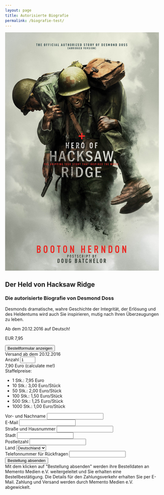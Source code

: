 ```yaml
---
layout: page
title: Autorisierte Biografie
permalink: /biografie-test/
---
```


<div class="o-media u-margin-bottom">
    <div class="o-media__img u-1/3">
        <img class="u-img" src="/assets/img/doss-autorisierte-biografie.jpg" alt="Die autorisierte Biografie von Desmond Doss">
    </div>
    <div class="o-media__body c-book">
        <h2 class="c-book__title">Der Held von Hacksaw Ridge</h2>
        <h3 class="c-book__subtitle">Die autorisierte Biografie von Desmond Doss</h3>
        <p class="c-book__description">Desmonds dramatische, wahre Geschichte der Integrität, der Erlösung und des Heldentums wird auch Sie inspirieren, mutig nach Ihren Überzeugungen zu leben.</p>
        <p>Ab dem 20.12.2016 auf Deutsch!</p>
        <p class="c-book__price">EUR <span>7,95</span></p>
        <button id="showForm1" class="c-btn c-btn--primary c-btn--ghost">Bestellformular anzeigen</button>
        <!-- <div class="o-box o-box--small"> -->
            <form id="Form1" class="c-form c-book__form" name="bestellung" action="danke" netlify>
                <div class="o-layout c-form__row">
                    <div class="o-layout__item u-1/3">
                        <div class="c-form__smallprint">
                            Versand ab dem 20.12.2016
                        </div>
                        <label for="amount">Anzahl</label>
                        <input id="amount" class="c-form__input c-form__input--inline" type="number" name="Anzahl" value="1" style="width: 42px;">
                        <br><span class="c-form__price">7,90 Euro (calculate me!)</span>
                    </div>
                    <div class="o-layout__item u-2/3">
                        Staffelpreise:
                        <ul>
                            <li>1 Stk.: 7,95 Euro</li>
                            <li>10 Stk.: 3,00 Euro/Stück</li>
                            <li>50 Stk.: 2,00 Euro/Stück</li>
                            <li>100 Stk.: 1,50 Euro/Stück</li>
                            <li>500 Stk.: 1,25 Euro/Stück</li>
                            <li>1000 Stk.: 1,00 Euro/Stück</li>
                        </ul>
                    </div>
                </div>
                <div class="c-form__row">
                    <label for="name">Vor- und Nachname</label>
                    <input id="name" class="c-form__input" type="text" name="Name">
                </div>
                <div class="c-form__row">
                    <label for="mail">E-Mail</label>
                    <input id="mail" class="c-form__input" type="email" name="Email">
                </div>
                <div class="o-layout c-form__row">
                    <div class="o-layout__item u-1/2">
                        <label for="street">Straße und Hausnummer</label>
                        <input class="c-form__input" id="street" type="text" name="Straße und Hausnummer">
                    </div>
                    <div class="o-layout__item u-1/2">
                        <label for="city">Stadt</label>
                        <input class="c-form__input" id="city" type="text" name="Stadt">
                    </div>
                    <div class="o-layout__item u-1/2">
                        <label for="zip">Postleitzahl</label>
                        <input class="c-form__input" id="zip" type="text" name="Postleitzahl">
                    </div>
                    <div class="o-layout__item u-1/2">
                        <label for="country">Land</label>
                        <select id="country" class="c-form__input" name="Land">
                            <option value="de">Deutschland</option>
                            <option value="at">Österreich</option>
                            <option value="ch">Schweiz</option>
                        </select>
                    </div>
                </div>
                <div class="c-form__row">
                    <label for="tel">Telefonnummer für Rückfragen</label>
                    <input id="tel" class="c-form__input" type="text" name="Telefonnummer" maxlength="20">
                </div>
                <div class="c-form__row">
                    <button class="c-btn c-btn--primary c-btn--ghost c-btn--small" type="submit">Bestellung absenden</button>
                    <div class="c-form__smallprint">
                        Mit dem klicken auf "Bestellung absenden" werden ihre Bestelldaten an Memento Medien e.V. weitergeleitet und Sie erhalten eine Bestellbestätigung. Die Details für den Zahlungsverkehr erhalten Sie per E-Mail. Zahlung und Versand werden durch Memento Medien e.V. abgewickelt.
                    </div>
                </div>
            </form>
        <!-- </div> -->
    </div>
</div>



